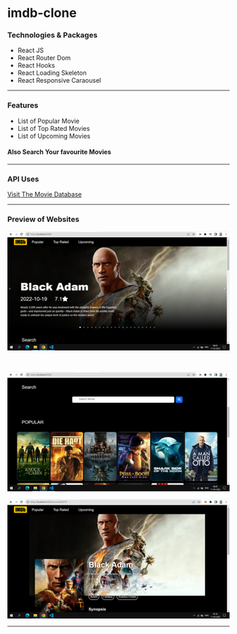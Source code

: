 # imdb-clone

<h3>Technologies & Packages</h3>
<ul>
  <li>React JS</li>
  <li>React Router Dom</li>
  <li>React Hooks </li>
  <li>React Loading Skeleton </li>
  <li>React Responsive Caraousel </li>
</ul>
<hr>

<h3>Features</h3>
<ul>
  <li> List of Popular Movie</li>
  <li> List of Top Rated Movies</li>
  <li> List of Upcoming Movies</li>
</ul>
<h4> Also Search Your favourite Movies </h4>
<hr>

<h3>API Uses </h3>
  <a href="https://www.themoviedb.org/">Visit The Movie Database</a>
<hr>


<h3> Preview of Websites </h3>
<p>
  <img src="https://github.com/shyam-206/imdb-clone/blob/e0940a659eee40c489fb97e503d74459e54d5887/preview%201.png" />
</p>
<br>
 <p>
  <img src="https://github.com/shyam-206/imdb-clone/blob/e0940a659eee40c489fb97e503d74459e54d5887/preview%202.png" />
 </p>
 <p>
  <img src="https://github.com/shyam-206/imdb-clone/blob/23b0d44345a0b0717a31504c79cc2cf63c181354/preview%203.png" />
 </p>
 <hr>
